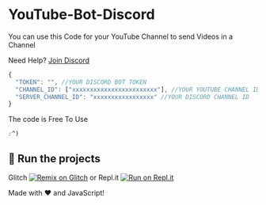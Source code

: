 # YouTube-Bot-Discord

You can use this Code for your YouTube Channel to send Videos in a Channel

Need Help? [Join Discord](https://discord.com/invite/exkAV5B9ez)


```javascript
{
  "TOKEN": "", //YOUR DISCORD BOT TOKEN
  "CHANNEL_ID": ["xxxxxxxxxxxxxxxxxxxxxxxx"], //YOUR YOUTUBE CHANNEL ID
  "SERVER_CHANNEL_ID": "xxxxxxxxxxxxxxxxx" //YOUR DISCORD CHANNEL ID
}
```
The code is Free To Use

```css
:^)
```

## 💨 Run the projects

Glitch [![Remix on Glitch](https://cdn.glitch.com/2703baf2-b643-4da7-ab91-7ee2a2d00b5b%2Fremix-button.svg)](https://glitch.com/edit/#!/import/Dev-Span/YouTube-Bot-Discord)
or
Repl.it [![Run on Repl.it](https://repl.it/badge/github/SudhanPlayz/Discord-MusicBot)](https://repl.it/github/Dev-Span/YouTube-Bot-Discord)

Made with ❤️ and JavaScript!
